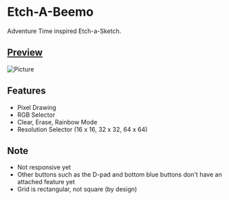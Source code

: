 # Etch-A-Beemo
Adventure Time inspired Etch-a-Sketch.
## [Preview](https://shelwinsunga.github.io/etch-a-beemo/)
![Picture](https://user-images.githubusercontent.com/91216741/182227681-9ed5f17c-28c3-4499-8957-994dcf11d442.png)

## Features
- Pixel Drawing
- RGB Selector
- Clear, Erase, Rainbow Mode
- Resolution Selector (16 x 16, 32 x 32, 64 x 64)

## Note
- Not responsive yet
- Other buttons such as the D-pad and bottom blue buttons don't have an attached feature yet
- Grid is rectangular, not square (by design)



